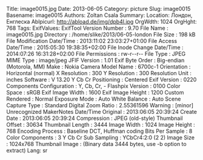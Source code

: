 Title: image0015.jpg
Date: 2013-06-05
Category: picture
Slug: image0015
Basename: image0015
Authors: Zoltan Csala
Summary:
Location: Лондон, Енглеска
Ablpicurl: http://abload.de/img/dpb4l.jpg
OrgWdth: 1024
OrgHght: 768
Tags:
ExifValues: ExifTool Version Number : 9.70
            File Name : image0015.jpg
            Directory : /home/slike/2013/06-05-london
            File Size : 198 kB
            File Modification Date/Time : 2013:11:02 23:03:27+01:00
            File Access Date/Time : 2015:05:30 19:38:35+02:00
            File Inode Change Date/Time : 2014:07:26 16:31:28+02:00
            File Permissions : rw-r--r--
            File Type : JPEG
            MIME Type : image/jpeg
            JFIF Version : 1.01
            Exif Byte Order : Big-endian (Motorola, MM)
            Make : Nokia
            Camera Model Name : 6700c-1
            Orientation : Horizontal (normal)
            X Resolution : 300
            Y Resolution : 300
            Resolution Unit : inches
            Software : V 13.20
            Y Cb Cr Positioning : Centered
            Exif Version : 0220
            Components Configuration : Y, Cb, Cr, -
            Flashpix Version : 0100
            Color Space : sRGB
            Exif Image Width : 1600
            Exif Image Height : 1200
            Custom Rendered : Normal
            Exposure Mode : Auto
            White Balance : Auto
            Scene Capture Type : Standard
            Digital Zoom Ratio : 2.55361596
            Warning : [minor] Unrecognized MakerNotes
            Date/Time Original : 2013:06:05 20:39:24
            Create Date : 2013:06:05 20:39:24
            Compression : JPEG (old-style)
            Thumbnail Offset : 30634
            Thumbnail Length : 3444
            Image Width : 1024
            Image Height : 768
            Encoding Process : Baseline DCT, Huffman coding
            Bits Per Sample : 8
            Color Components : 3
            Y Cb Cr Sub Sampling : YCbCr4:2:0 (2 2)
            Image Size : 1024x768
            Thumbnail Image : (Binary data 3444 bytes, use -b option to extract)
Lang: sr

